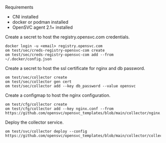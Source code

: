 Requirements
* CNI installed
* docker or podman installed
* OpenSVC agent 2.1+ installed

Create a secret to host the registry.opensvc.com credentials.

```
docker login -u <email> registry.opensvc.com
om test/sec/creds-registry-opensvc-com create
om test/sec/creds-registry-opensvc-com add --from ~/.docker/config.json
```

Create a secret to host the ssl certificate for nginx and db password.

```
om test/sec/collector create
om test/sec/collector gen cert
om test/sec/collector add --key db_password --value opensvc
```

Create a configmap to host the nginx configuration.

```
om test/cfg/collector create
om test/cfg/collector add --key nginx.conf --from https://github.com/opensvc/opensvc_templates/blob/main/collector/nginx.conf
```

Deploy the collector service.
```
om test/svc/collector deploy --config https://github.com/opensvc/opensvc_templates/blob/main/collector/collector.conf
```
